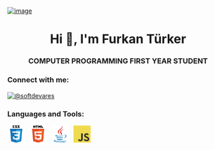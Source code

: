 [![image](https://r.resimlink.com/zP8FdwMy.png)](https://resimlink.com/zP8FdwMy)

<h1 align="center">Hi 👋, I'm Furkan Türker</h1>
<h3 align="center">COMPUTER PROGRAMMING FIRST YEAR STUDENT</h3>

<h3 align="left">Connect with me:</h3>
<p align="left">
  <a href="https://twitter.com/@softdevares" target="blank">
    <img align="center" src="https://raw.githubusercontent.com/rahuldkjain/github-profile-readme-generator/master/src/images/icons/Social/twitter.svg" alt="@softdevares" height="30" width="40" />
  </a>
</p>

<h3 align="left">Languages and Tools:</h3>
<div style="display: flex; margin-right: 40px;">
  <a href="https://www.w3schools.com/css/" target="_blank" rel="noreferrer">
    <img src="https://raw.githubusercontent.com/devicons/devicon/master/icons/css3/css3-original-wordmark.svg" alt="css3" width="40" height="40" style="margin-right: 10px;"/>
  </a>
  <a href="https://www.w3.org/html/" target="_blank" rel="noreferrer">
    <img src="https://raw.githubusercontent.com/devicons/devicon/master/icons/html5/html5-original-wordmark.svg" alt="html5" width="40" height="40" style="margin-right: 10px;"/>
  </a>
  <a href="https://www.java.com" target="_blank" rel="noreferrer">
    <img src="https://raw.githubusercontent.com/devicons/devicon/master/icons/java/java-original.svg" alt="java" width="40" height="40" style="margin-right: 10px;"/>
  </a>
  <a href="https://developer.mozilla.org/en-US/docs/Web/JavaScript" target="_blank" rel="noreferrer">
    <img src="https://raw.githubusercontent.com/devicons/devicon/master/icons/javascript/javascript-original.svg" alt="javascript" width="40" height="40"/>
  </a>
</div>
